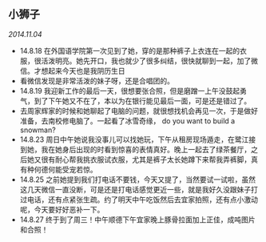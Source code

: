 ## 小狮子

_2014.11.04_

- 14.8.18 在外国语学院第一次见到了她，穿的是那种裤子上衣连在一起的衣服，很活泼明亮。她先开口，我也就少了很多纠结，很快就聊到一起，加了微信。才想起来今天也是我阴历生日
- 看微信发现是非常活泼的妹子呀，还是合唱团的。
- 14.8.19 我迎新工作的最后一天，很想要张合照，但是磨蹭一上午没鼓起勇气，到了下午她又不在了，本以为在银行能见最后一面，可是还是错过了。
- 去周家辉家的时候和她聊起了电脑的问题，就很想找机会再见一次，于是做好准备，去南校修电脑了。一起看了冰雪奇缘， do you want to build a snowman?
- 14.8.23 周日中午她说我没事儿可以找她玩，下午从租房现场遁走，在鹭江接到她，我在她身后出现的时看到惊喜的表情真好。晚上一起去了绿茶餐厅，之后她又很有耐心帮我挑衣服试衣服，尤其是裤子太长她蹲下来帮我弄裤脚，真有种何德何能受宠若惊。
- 14.8.25 之前她提到我们打电话不要钱，今天又提了，当然要试一试啦，虽然这几天微信一直没断，可是还是打电话感觉更近一些，就是我好久没跟妹子打过电话，还有点紧张生疏。约了明天中午吃饭然后去宜家拍照，还有点小激动呢，今天要好好恶补一下。
- 14.8.27 终于到了周三！中午顺德下午宜家晚上豚骨拉面加上正佳，成吨图片和合照！

